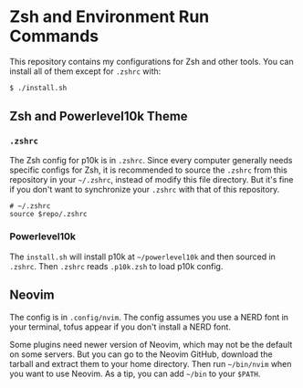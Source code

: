 # Zsh and Environment Run Commands

This repository contains my configurations for Zsh and other tools. You can install all of them except for `.zshrc` with:

```sh
$ ./install.sh
```

## Zsh and Powerlevel10k Theme

### `.zshrc`

The Zsh config for p10k is in `.zshrc`. Since every computer generally needs specific configs for Zsh, it is recommended to source the `.zshrc` from this repository in your `~/.zshrc`, instead of modify this file directory. But it's fine if you don't want to synchronize your `.zshrc` with that of this repository.

```
# ~/.zshrc
source $repo/.zshrc
```

### Powerlevel10k

The `install.sh` will install p10k at `~/powerlevel10k` and then sourced in `.zshrc`. Then `.zshrc` reads `.p10k.zsh` to load p10k config.

## Neovim

The config is in `.config/nvim`. The config assumes you use a NERD font in your terminal, tofus appear if you don't install a NERD font.

Some plugins need newer version of Neovim, which may not be the default on some servers. But you can go to the Neovim GitHub, download the tarball and extract them to your home directory. Then run `~/bin/nvim` when you want to use Neovim. As a tip, you can add `~/bin` to your `$PATH`.
